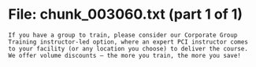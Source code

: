 ﻿# File: chunk_003060.txt (part 1 of 1)
```
If you have a group to train, please consider our Corporate Group Training instructor-led option, where an expert PCI instructor comes to your facility (or any location you choose) to deliver the course. We offer volume discounts – the more you train, the more you save!
```

